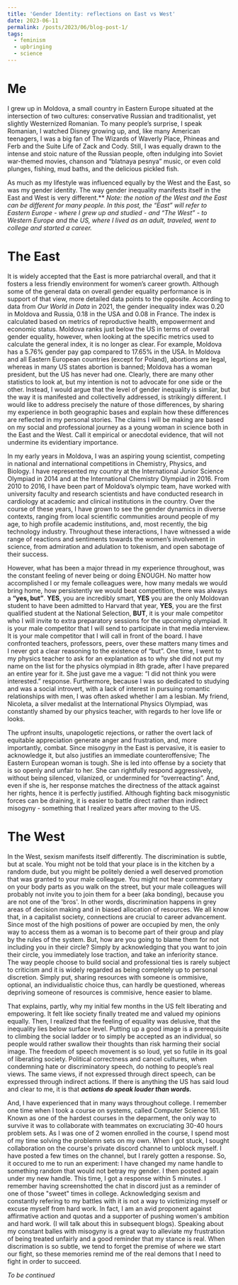 ```yaml
---
title: 'Gender Identity: reflections on East vs West'
date: 2023-06-11
permalink: /posts/2023/06/blog-post-1/
tags:
  - feminism
  - upbringing
  - science
---
```


Me
======

I grew up in Moldova, a small country in Eastern Europe situated at the intersection of two cultures: conservative Russian and traditionalist, yet slightly Westernized Romanian. To many people’s surprise, I speak Romanian, I watched Disney growing up, and, like many American teenagers, I was a big fan of The Wizards of Waverly Place, Phineas and Ferb and the Suite Life of Zack and Cody. Still, I was equally drawn to the intense and stoic nature of the Russian people, often indulging into Soviet war-themed movies, chanson and “blatnaya pesnya” music, or even cold plunges, fishing, mud baths, and the delicious pickled fish. 

As much as my lifestyle was influenced equally by the West and the East, so was my gender identity. The way gender inequality manifests itself in the East and West is very different.** *Note: the notion of the West and the East can be different for many people. In this post, the “East” will refer to Eastern Europe - where I grew up and studied - and  “The West” - to Western Europe and the US, where I lived as an adult, traveled, went to college and started a career.*

The East
======
It is widely accepted that the East is more patriarchal overall, and that it fosters a less friendly environment for women’s career growth. Although some of the general data on overall gender equality performance is in support of that view, more detailed data points to the opposite. According to data from *Our World in Data* in 2021, the gender inequality index was 0.20 in Moldova and Russia, 0.18 in the USA and 0.08 in France. The index is calculated based on metrics of reproductive health, empowerment and economic status. Moldova ranks just below the US in terms of overall gender equality, however, when looking at the specific metrics used to calculate the general index, it is no longer as clear. For example, Moldova has a 5.76% gender pay gap compared to 17.65% in the USA. In Moldova and all Eastern European countries (except for Poland), abortions are legal, whereas in many US states abortion is banned; Moldova has a woman president, but the US has never had one. Clearly, there are many other statistics to look at, but my intention is not to advocate for one side or the other. Instead, I would argue that the level of gender inequality is similar, but the way it is manifested and collectivelly addressed, is strikingly different. I would like to address precisely the nature of those differences, by sharing my experience in both geographic bases and explain how these differences are reflected in my personal stories. The claims I will be making are based on my social and professional journey as a young woman in science both in the East and the West. Call it empirical or anecdotal evidence, that will not undermine its evidentiary importance.  


In my early years in Moldova, I was an aspiring young scientist, competing in national and international competitions in Chemistry, Physics, and Biology. I have represented my country at the International Junior Science Olympiad in 2014 and at the International Chemistry Olympiad in 2016. From 2010 to 2016, I have been part of Moldova’s olympic team, have worked with university faculty and research scientists and have conducted research in cardiology at academic and clinical institutions in the country. Over the course of these years, I have grown to see the gender dynamics in diverse contexts, ranging from local scientific communities around people of my age, to high profile academic institutions, and, most recently, the big technology industry. Throughout these interactions, I have witnessed a wide range of reactions and sentiments towards the women’s involvement in science, from admiration and adulation to tokenism, and open sabotage of their success.

However, what has been a major thread in my experience throughout, was the constant feeling of never being or doing ENOUGH. No matter how accomplished I or my female colleagues were, how many medals we would bring home, how persistently we would beat competition, there was always a **“yes, but”**. **YES**, you are incredibly smart, **YES** you are the only Moldovan student to have been admitted to Harvard that year, **YES**, you are the first qualified student at the National Selection, **BUT**, it is your male competitor who I will invite to extra preparatory sessions for the upcoming olympiad. It is your male competitor that I will send to participate in that media interview. It is your male competitor that I will call in front of the board. I have confronted teachers, professors, peers, over these matters many times and I never got a clear reasoning to the existence of “but”. One time, I went to my physics teacher to ask for an explanation as to why she did not put my name on the list for the physics olympiad in 8th grade, after I have prepared an entire year for it. She just gave me a vague: “I did not think you were interested.” response. Furthermore, because I was so dedicated to studying and was a social introvert, with a lack of interest in pursuing romantic relationships with men, I was often asked whether I am a lesbian. My friend, Nicoleta, a silver medalist at the International Physics Olympiad, was constantly shamed by our physics teacher, with regards to her love life or looks.

The upfront insults, unapologetic rejections, or rather the overt lack of equitable appreciation generate anger and frustration, and, more importantly, combat.  Since misogyny in the East is pervasive, it is easier to acknowledge it, but also justifies an immediate counteroffensive; The Eastern European woman is tough. She is led into offense by a society that is so openly and unfair to her. She can rightfully respond aggressively, without being silenced, vilanized, or undermined for “overreacting”. And, even if she is, her response matches the directness of the attack against her rights, hence it is perfectly justified. Although fighting back misogynistic forces can be draining, it is easier to battle direct rather than indirect misogyny - something that I realized years after moving to the US.

The West
======
In the West, sexism manifests itself differently. The discrimination is subtle, but at scale. You might not be told that your place is in the kitchen by a random dude, but you might be politely denied a well deserved promotion that was granted to your male colleague. You might not hear commentary on your body parts as you walk on the street, but your male colleagues will probably not invite you to join them for a beer (aka bonding), because you are not one of the 'bros'. In other words, discrimination happens in grey areas of decision making and in biased allocation of resources. We all know that, in a capitalist society, connections are crucial to career advancement. Since most of the high positions of power are occupied by men, the only way to access them as a woman is to become part of their group and play by the rules of the system. But, how are you going to blame them for not including you in their circle? Simply by acknowledging that you want to join their circle, you immediately lose traction, and take an inferiority stance. The way people choose to build social and professional ties is rarely subject to criticism and it is widely regarded as being completely up to personal discretion. Simply put, sharing resources with someone is ommisive, optional, an individualistic choice thus, can hardly be questioned, whereas depriving someone of resources is commisive, hence easier to blame. 

That explains, partly, why my initial few months in the US felt liberating and empowering. It felt like society finally treated me and valued my opinions equally. Then, I realized that the feeling of equality was delusive, that the inequality lies below surface level. Putting up a good image is a prerequisite to climbing the social ladder or to simply be accepted as an individual, so people would rather swallow their thoughts than risk harming their social image. The freedom of speech movement is so loud, yet so futile in its goal of liberating society. Political correctness and cancel cultures, when condemning hate or discriminatory speech, do nothing to people’s real views. The same views, if not expressed through direct speech, can be expressed through indirect actions. If there is anything the US has said loud and clear to me, it is that ***actions do speak louder than words.*** 

And, I have experienced that in many ways throughout college. I remember one time when I took a course on systems, called Computer Science 161. Known as one of the hardest courses in the deparment, the only way to survive it was to collaborate with teammates on excruciating 30-40 hours problem sets. As I was one of 2 women enrolled in the course, I spend most of my time solving the problemn sets on my own. When I got stuck, I sought collaboration on the course's private discord channel to unblock myself. I have posted a few times on the channel, but I rarely gotten a response. So, it occured to me to run an experiment: I have changed my name handle to something random that would not betray my gender. I then posted again under my new handle. This time, I got a response within 5 minutes. I remember having screenshotted the chat in discord just as a reminder of one of those "sweet" times in college. Acknowledging sexism and constantly refering to my battles with it is not a way to victimizing myself or excuse myself from hard work. In fact, I am an avid proponent against affirmative action and quotas and a supporter of pushing women's ambition and hard work. (I will talk about this in subsequent blogs). Speaking about my constant balles with misogyny is a great way to alleviate my frustration of being treated unfairly and a good reminder that my stance is real. When discrimation is so subtle, we tend to forget the premise of where we start our fight, so these memories remind me of the real demons that I need to fight in order to succeed. 

*To be continued*
